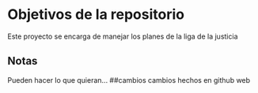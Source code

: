 # Objetivos de la repositorio

Este proyecto se encarga de manejar los planes de la liga de la justicia


## Notas
Pueden hacer lo que quieran...
##cambios
cambios hechos en github web
